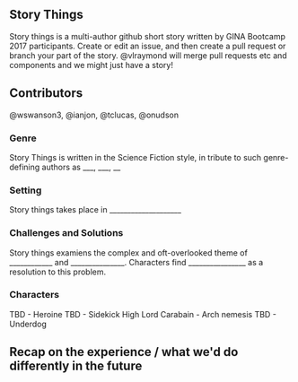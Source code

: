 ## Story Things
Story things is a multi-author github short story written by GINA Bootcamp 2017 participants.
Create or edit an issue, and then create a pull request or branch your part of the story. @vlraymond will merge pull requests etc and components and we might just have a story!

## Contributors
@wswanson3, @ianjon, @tclucas, @onudson

### Genre
Story Things is written in the Science Fiction style, in tribute to such genre-defining authors as ___, ___, __

### Setting
Story things takes place in ____________________

### Challenges and Solutions
Story things examiens the complex and oft-overlooked theme of ____________ and _______________. Characters find ________________ as a resolution to this problem.

### Characters
TBD - Heroine 
TBD - Sidekick 
High Lord Carabain - Arch nemesis 
TBD - Underdog 

## Recap on the experience / what we'd do differently in the future
